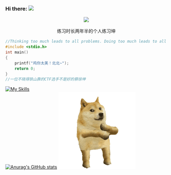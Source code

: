 ### Hi there: <img src="https://github.githubassets.com/assets/mona-loading-default-c3c7aad1282f.gif" width="4%">

<p align="center">
    <img src="https://cdn.nlark.com/yuque/0/2023/gif/25913285/1677418126549-8885bba4-9540-46f7-8a2d-72f97000469e.gif">
</p>
<p align="center">练习时长两年半的个人练习坤</p>



```c
//Thinking too much leads to all problems. Doing too much leads to all answers.
#include <stdio.h>
int main()
{
    printf("鸡你太美！北北~");
    return 0;
}
//一位不晓得铁山靠的CTF选手不是好的蔡徐坤
```
[![My Skills](https://skillicons.dev/icons?i=aws,gcp,azure,react,vue,flutter,workers,twitter,redhat,linux&perline=6)](https://skillicons.dev)</br>
[![Anurag's GitHub stats](https://github-readme-stats.vercel.app/api?username=RabbitSudo)](https://github.com/anuraghazra/github-readme-stats) ![gif](./青海摇.gif) 
